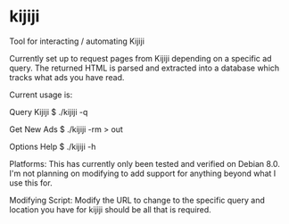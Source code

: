 # kijiji
Tool for interacting / automating Kijiji

Currently set up to request pages from Kijiji depending on a specific ad query.
The returned HTML is parsed and extracted into a database which tracks what ads
you have read.

Current usage is:

Query Kijiji
    $ ./kijiji -q

Get New Ads
    $ ./kijiji -rm > out

Options Help 
    $ ./kijiji -h

Platforms:
This has currently only been tested and verified on Debian 8.0. I'm not planning
on modifying to add support for anything beyond what I use this for.

Modifying Script:
Modify the URL to change to the specific query and location you have for kijiji should
be all that is required.
